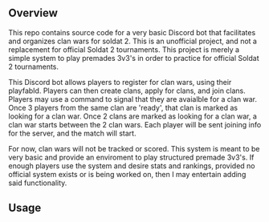 ## Overview

This repo contains source code for a very basic Discord bot that facilitates and organizes clan wars for soldat 2.
This is an unofficial project, and not a replacement for official Soldat 2 tournaments. This project is merely a simple system to play premades 3v3's in order to practice for official Soldat 2 tournaments.

This Discord bot allows players to register for clan wars, using their playfabId. Players can then create clans, apply for clans, and join clans.
Players may use a command to signal that they are avaialble for a clan war. Once 3 players from the same clan are 'ready', that clan is marked as looking for a clan war.
Once 2 clans are marked as looking for a clan war, a clan war starts between the 2 clan wars. Each player will be sent joining info for the server, and the match will start.

For now, clan wars will not be tracked or scored. This system is meant to be very basic and provide an enviroment to play structured premade 3v3's. If enough players use the system and desire stats and rankings, provided no official system exists or is being worked on, then I may entertain adding said functionality.

## Usage

